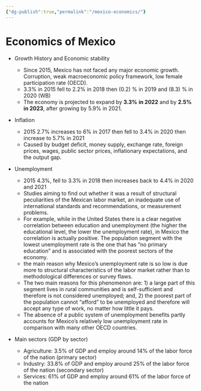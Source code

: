 ```yaml
---
{"dg-publish":true,"permalink":"/mexico-economics/"}
---
```


# Economics of Mexico

- Growth History and Economic stability
	- Since 2015, Mexico has not faced any major economic growth. Corruption, weak macroeconomic policy framework, low female participation rate (OECD).
	- 3.3% in 2015 fell to 2.2% in 2018 then (0.2) % in 2019 and (8.3) % in 2020 (WB)
	- The economy is projected to expand by **3.3%** **in 2022** and by **2.5% in 2023**, after growing by 5.9% in 2021.

- Inflation
	- 2015 2.7% increases to 6% in 2017 then fell to 3.4% in 2020 then increase to 5.7% in 2021
	- Caused by budget deficit, money supply, exchange rate, foreign prices, wages, public sector prices, inflationary expectations, and the output gap.

- Unemployment
	- 2015 4.3%, fell to 3.3% in 2018 then increases back to 4.4% in 2020 and 2021
	- Studies aiming to find out whether it was a result of structural peculiarities of the Mexican labor market, an inadequate use of international standards and recommendations, or measurement problems.
	- For example, while in the United States there is a clear negative correlation between education and unemployment (the higher the educational level, the lower the unemployment rate), in Mexico the correlation is actually positive. The population segment with the lowest unemployment rate is the one that has “no primary education” and is associated with the poorest sectors of the economy.
	- the main reason why Mexico’s unemployment rate is so low is due more to structural characteristics of the labor market rather than to methodological differences or survey flaws.
	- The two main reasons for this phenomenon are: 1) a large part of this segment lives in rural communities and is self-sufficient and therefore is not considered unemployed; and, 2) the poorest part of the population cannot “afford” to be unemployed and therefore will accept any type of work, no matter how little it pays.
	- The absence of a public system of unemployment benefits partly accounts for Mexico’s relatively low unemployment rate in comparison with many other OECD countries.

- Main sectors (GDP by sector)
	- Agriculture: 3.5% of GDP and employ around 14% of the labor force of the nation (primary sector)
	- Industry: 33.8% of GDP and employ around 25% of the labor force of the nation (secondary sector)
	- Services: 61% of GDP and employ around 61% of the labor force of the nation